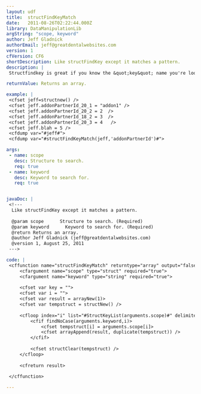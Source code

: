 ```yaml
---
layout: udf
title:  structFindKeyMatch
date:   2011-08-26T02:22:44.000Z
library: DataManipulationLib
argString: "scope, keyword"
author: Jeff Gladnick
authorEmail: jeff@greatdentalwebsites.com
version: 1
cfVersion: CF6
shortDescription: Like structFindKey except it matches a pattern.
description: |
 Structfindkey is great if you know the &quot;key&quot; name you're looking for, but what if you only have a part of the key name.  This function solves your problem.

returnValue: Returns an array.

example: |
 <cfset jeff=structnew() />
 <cfset jeff.addonPartnerId_20_1 = "addon1" />
 <cfset jeff.addonPartnerId_20_2 = 2  />
 <cfset jeff.addonPartnerId_18_2 = 3  />
 <cfset jeff.addonPartnerId_20_3 = 4   />
 <cfset jeff.blah = 5 />
 <cfdump var="#jeff#">
 <cfdump var="#structFindKeyMatch(jeff,'addonPartnerId')#">

args:
 - name: scope
   desc: Structure to search.
   req: true
 - name: keyword
   desc: Keyword to search for.
   req: true


javaDoc: |
 <!---
  Like structFindKey except it matches a pattern.
  
  @param scope      Structure to search. (Required)
  @param keyword      Keyword to search for. (Required)
  @return Returns an array. 
  @author Jeff Gladnick (jeff@greatdentalwebsites.com) 
  @version 1, August 25, 2011 
 --->

code: |
 <cffunction name="structFindKeyMatch" returntype="array" output="false">
     <cfargument name="scope" type="struct" required="true">
     <cfargument name="keyword" type="string" required="true">
     
     <cfset var key = "">
     <cfset var i = "">
     <cfset var result = arrayNew(1)>    
     <cfset var tempstruct = structNew() />
     
     <cfloop index="i" list="#StructKeyList(arguments.scope)#" delimiters=",">  
         <cfif findNoCase(arguments.keyword,i)>
             <cfset tempstruct[i] = arguments.scope[i]>
             <cfset arrayAppend(result, duplicate(tempstruct)) />    
         </cfif>
     
         <cfset structClear(tempstruct) />
     </cfloop>
     
     <cfreturn result>
         
 </cffunction>

---
```


